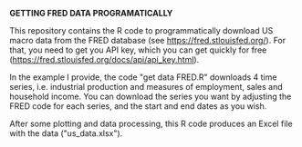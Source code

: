 
**GETTING FRED DATA PROGRAMATICALLY**

This repository contains the R code to programmatically download US macro data from the FRED database (see https://fred.stlouisfed.org/). For that, you need to get you API key, which you can get quickly for free (https://fred.stlouisfed.org/docs/api/api_key.html).

In the example I provide, the code "get data FRED.R" downloads 4 time series, i.e. industrial production and measures of employment, sales and household income. You can download the series you want by adjusting the FRED code for each series, and the start and end dates as you wish.

After some plotting and data processing, this R code produces an Excel file with the data ("us_data.xlsx").
